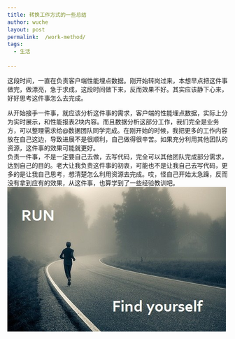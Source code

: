 ```yaml
---
title: 转换工作方式的一些总结    
author: wuche  
layout: post  
permalink:  /work-method/  
tags:  
  - 生活
  
--- 
```

这段时间，一直在负责客户端性能埋点数据。刚开始转岗过来，本想早点把这件事做完，做漂亮，急于求成，这段时间做下来，反而效果不好。其实应该静下心来，好好思考这件事怎么去完成。  
<!--more-->  
从开始接手一件事，就应该分析这件事的需求，客户端的性能埋点数据，实际上分为实时展示，和性能报表2块内容。而且数据分析这部分工作，我们完全是业务方，可以整理需求给@数据团队同学完成。在刚开始的时候，我把更多的工作内容放在自己这边，导致进展不是很顺利，自己做得很辛苦。如果充分利用其他团队的资源，这件事的效果可能就更好。  
负责一件事，不是一定要自己去做，去写代码，完全可以其他团队完成部分需求，达到自己的目的。老大让我负责这件事的初衷，可能也不是让我自己去写代码，更多的是让我自己思考，想清楚怎么利用资源去完成。哎，怪自己开始太急躁，反而没有拿到应有的效果，从这件事，也算学到了一些经验教训吧。 
![img](../images/run.png)